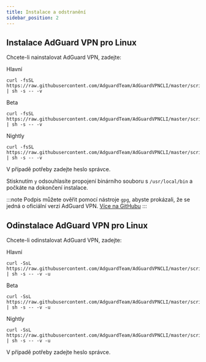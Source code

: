 ```yaml
---
title: Instalace a odstranění
sidebar_position: 2
---
```


## Instalace AdGuard VPN pro Linux

Chcete-li nainstalovat AdGuard VPN, zadejte:

Hlavní

```
curl -fsSL https://raw.githubusercontent.com/AdguardTeam/AdGuardVPNCLI/master/scripts/release/install.sh | sh -s -- -v
```

Beta

```
curl -fsSL https://raw.githubusercontent.com/AdguardTeam/AdGuardVPNCLI/master/scripts/beta/install.sh | sh -s -- -v
```

Nightly

```
curl -fsSL https://raw.githubusercontent.com/AdguardTeam/AdGuardVPNCLI/master/scripts/nightly/install.sh | sh -s -- -v
```

V případě potřeby zadejte heslo správce.

Stisknutím `y` odsouhlasíte propojení binárního souboru s `/usr/local/bin` a počkáte na dokončení instalace.

:::note
Podpis můžete ověřit pomocí nástroje `gpg`, abyste prokázali, že se jedná o oficiální verzi AdGuard VPN. [Více na GitHubu](https://github.com/AdguardTeam/AdGuardVPNCLI?tab=readme-ov-file#verify-releases)
:::

## Odinstalace AdGuard VPN pro Linux

Chcete-li odinstalovat AdGuard VPN, zadejte:

Hlavní

```
curl -SsL https://raw.githubusercontent.com/AdguardTeam/AdGuardVPNCLI/master/scripts/release/install.sh | sh -s -- -v -u
```

Beta

```
curl -SsL https://raw.githubusercontent.com/AdguardTeam/AdGuardVPNCLI/master/scripts/beta/install.sh | sh -s -- -v -u
```

Nightly

```
curl -SsL https://raw.githubusercontent.com/AdguardTeam/AdGuardVPNCLI/master/scripts/nightly/install.sh | sh -s -- -v -u
```

V případě potřeby zadejte heslo správce.
